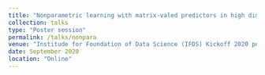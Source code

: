 ```yaml
---
title: "Nonparametric learning with matrix-valed predictors in high dimensions"
collection: talks
type: "Poster session"
permalink: /talks/nonpara
venue: "Institude for Foundation of Data Science (IFDS) Kickoff 2020 poster session"
date: September 2020
location: "Online"
---
```


